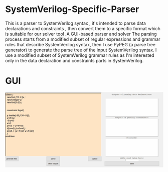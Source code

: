 # SystemVerilog-Specific-Parser
This is a parser to SystemVerilog syntax , it's intended to parse data declarations and constraints , then convert them to a specific format which is suitable for our solver tool .A GUI-based parser and solver The parsing process starts from a modified subset of regular expressions and grammar rules that describe SystemVerilog syntax, then I use PyPEG (a parse tree generator) to generate the parse tree of the input SystemVerilog syntax. I use a modified subset of SystemVerilog grammar rules as I'm interested only in the data declaration and constraints parts in SystemVerilog. 

# GUI 
![](https://github.com/bit-zone/SystemVerilog-Specific-Parser/blob/master/demo_gif.gif)


